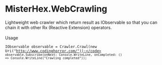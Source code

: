 MisterHex.WebCrawling
=====================

Lightweight web crawler which return result as IObservable<Uri> so that you can chain it with other Rx (Reactive Extension) operators.
<br /> 
<br /> 
Usage
<br /> 

<code>IObservable<Uri> observable = Crawler.Crawl(new Uri("http://www.codinghorror.com/"));</code>
<code>observable.Subscribe(onNext: Console.WriteLine, onCompleted: () => Console.WriteLine("Crawling completed"));
</code>
